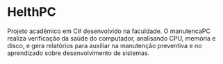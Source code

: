 # HelthPC
Projeto acadêmico em C# desenvolvido na faculdade. O manutencaPC realiza verificação da saúde do computador, analisando CPU, memória e disco, e gera relatórios para auxiliar na manutenção preventiva e no aprendizado sobre desenvolvimento de sistemas.
